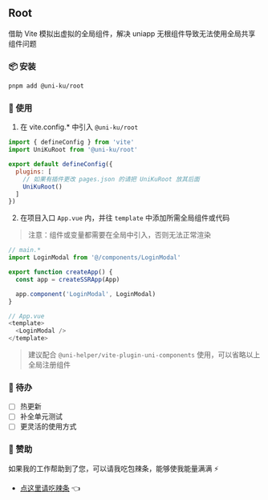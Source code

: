 ## Root

借助 Vite 模拟出虚拟的全局组件，解决 uniapp 无根组件导致无法使用全局共享组件问题

### 📦 安装

```bash
pnpm add @uni-ku/root
```

### 🚀 使用

1. 在 vite.config.* 中引入 `@uni-ku/root`

```javascript
import { defineConfig } from 'vite'
import UniKuRoot from '@uni-ku/root'

export default defineConfig({
  plugins: [
    // 如果有插件更改 pages.json 的请把 UniKuRoot 放其后面
    UniKuRoot()
  ]
})
```

2. 在项目入口 `App.vue` 内，并往 `template` 中添加所需全局组件或代码

> 注意：组件或变量都需要在全局中引入，否则无法正常渲染

```javascript
// main.*
import LoginModal from '@/components/LoginModal'

export function createApp() {
  const app = createSSRApp(App)

  app.component('LoginModal', LoginModal)
}
```

```javascript
// App.vue
<template>
  <LoginModal />
</template>
```

> 建议配合 `@uni-helper/vite-plugin-uni-components` 使用，可以省略以上全局注册组件

### 📝 待办

- [ ] 热更新
- [ ] 补全单元测试
- [ ] 更灵活的使用方式

### 💖 赞助

如果我的工作帮助到了您，可以请我吃包辣条，能够使我能量满满 ⚡
- [点这里请吃辣条](https://github.com/Skiyee/sponsors) 👈
